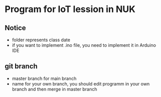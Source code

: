 # Program for IoT lession in NUK

## Notice
- folder represents class date
- if you want to implement .ino file, you need to implement it in Arduino IDE

## git branch
- master branch for main branch
- name for your own branch, you should edit programm in your own branch and then merge in master branch